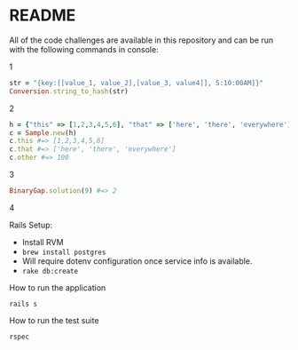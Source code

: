 # README

All of the code challenges are available in this repository and can be run with the following commands in console:

1 
```ruby
str = "{key:[[value_1, value_2],[value_3, value4]], 5:10:00AM]}"
Conversion.string_to_hash(str)
```

2
```ruby
h = {"this" => [1,2,3,4,5,6], "that" => ['here', 'there', 'everywhere'], :other => 100}
c = Sample.new(h)
c.this #=> [1,2,3,4,5,6]
c.that #=> ['here', 'there', 'everywhere']
c.other #=> 100
```

3
```ruby
BinaryGap.solution(9) #=> 2
```

4

Rails Setup:

* Install RVM
* `brew install postgres`
* Will require dotenv configuration once service info is available.
* `rake db:create`

How to run the application

`rails s`

How to run the test suite

`rspec`
